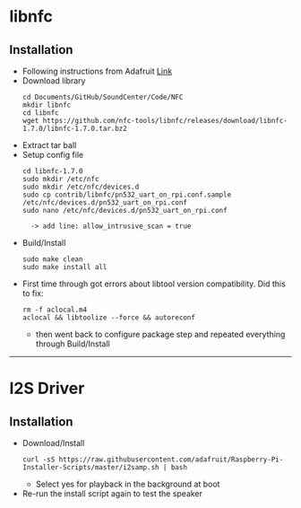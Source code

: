 # libnfc
## Installation
- Following instructions from Adafruit [Link](https://learn.adafruit.com/adafruit-nfc-rfid-on-raspberry-pi/building-libnfc)
- Download library
    ```
    cd Documents/GitHub/SoundCenter/Code/NFC
    mkdir libnfc
    cd libnfc
    wget https://github.com/nfc-tools/libnfc/releases/download/libnfc-1.7.0/libnfc-1.7.0.tar.bz2
    ```
- Extract tar ball
- Setup config file
    ```
    cd libnfc-1.7.0
    sudo mkdir /etc/nfc
    sudo mkdir /etc/nfc/devices.d
    sudo cp contrib/libnfc/pn532_uart_on_rpi.conf.sample /etc/nfc/devices.d/pn532_uart_on_rpi.conf
    sudo nano /etc/nfc/devices.d/pn532_uart_on_rpi.conf
    ```
        -> add line: allow_intrusive_scan = true
        
- Build/Install
    ```
    sudo make clean
    sudo make install all
    ```
- First time through got errors about libtool version compatibility. Did this to fix:
    ```
    rm -f aclocal.m4
    aclocal && libtoolize --force && autoreconf
    ```
    - then went back to configure package step and repeated everything through Build/Install
***

# I2S Driver
## Installation
- Download/Install
    ```
    curl -sS https://raw.githubusercontent.com/adafruit/Raspberry-Pi-Installer-Scripts/master/i2samp.sh | bash
    ```
    - Select yes for playback in the background at boot
- Re-run the install script again to test the speaker
